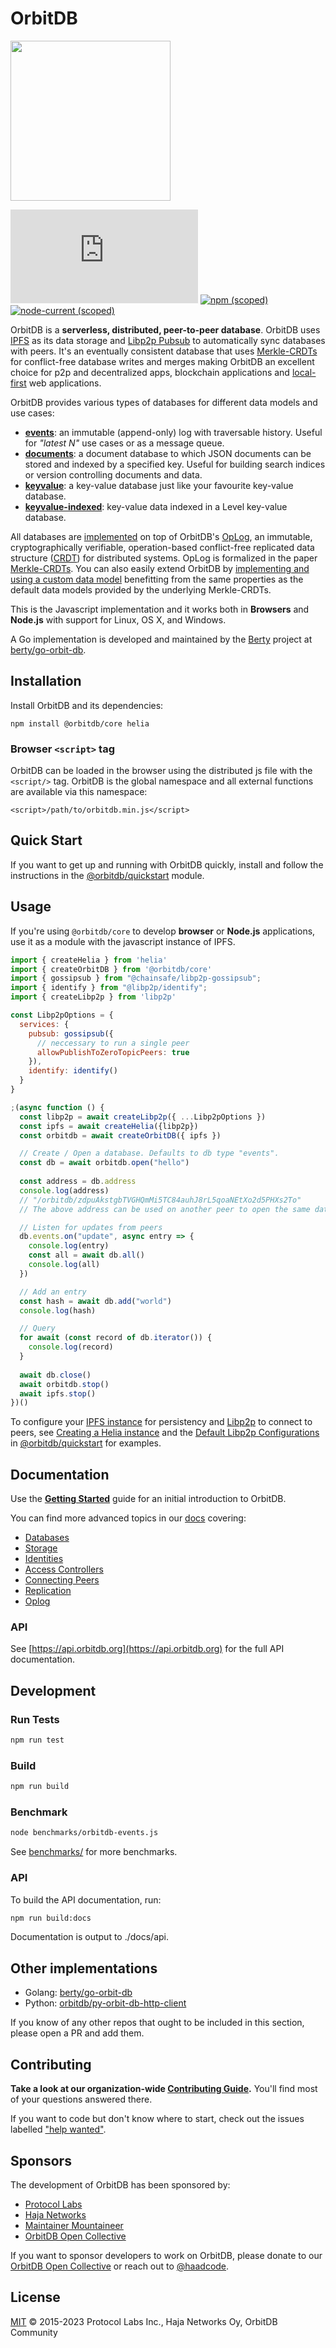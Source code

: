 # OrbitDB

<p align="left">
  <img src="images/orbit_db_logo_color.png" width="256" />
</p>

[![Matrix](https://img.shields.io/matrix/orbit-db%3Amatrix.org)](https://app.element.io/#/room/#orbit-db:matrix.org) [![npm (scoped)](https://img.shields.io/npm/v/%40orbitdb/core)](https://www.npmjs.com/package/@orbitdb/core) [![node-current (scoped)](https://img.shields.io/node/v/%40orbitdb/core)](https://www.npmjs.com/package/@orbitdb/core)

OrbitDB is a **serverless, distributed, peer-to-peer database**. OrbitDB uses [IPFS](https://ipfs.tech) as its data storage and [Libp2p Pubsub](https://docs.libp2p.io/concepts/pubsub/overview/) to automatically sync databases with peers. It's an eventually consistent database that uses [Merkle-CRDTs](https://arxiv.org/abs/2004.00107) for conflict-free database writes and merges making OrbitDB an excellent choice for p2p and decentralized apps, blockchain applications and [local-first](https://www.inkandswitch.com/local-first/) web applications.

OrbitDB provides various types of databases for different data models and use cases:

- **[events](https://github.com/orbitdb/orbitdb/blob/master/API.md#orbitdblognameaddress)**: an immutable (append-only) log with traversable history. Useful for *"latest N"* use cases or as a message queue.
- **[documents](https://github.com/orbitdb/orbitdb/blob/master/API.md#orbitdbdocsnameaddress-options)**: a document database to which JSON documents can be stored and indexed by a specified key. Useful for building search indices or version controlling documents and data.
- **[keyvalue](https://github.com/orbitdb/orbitdb/blob/master/API.md#orbitdbkeyvaluenameaddress)**: a key-value database just like your favourite key-value database.
- **[keyvalue-indexed](https://github.com/orbitdb/orbitdb/blob/master/API.md#orbitdbkeyvaluenameaddress)**: key-value data indexed in a Level key-value database.

All databases are [implemented](https://github.com/orbitdb/orbitdb/tree/main/src/databases/) on top of OrbitDB's [OpLog](https://github.com/orbitdb/orbitdb/tree/main/src/oplog/), an immutable, cryptographically verifiable, operation-based conflict-free replicated data structure ([CRDT](https://en.wikipedia.org/wiki/Conflict-free_replicated_data_type)) for distributed systems. OpLog is formalized in the paper [Merkle-CRDTs](https://arxiv.org/abs/2004.00107). You can also easily extend OrbitDB by [implementing and using a custom data model](https://github.com/orbitdb/orbitdb/blob/main/docs/DATABASES.md#building-a-custom-database) benefitting from the same properties as the default data models provided by the underlying Merkle-CRDTs.

This is the Javascript implementation and it works both in **Browsers** and **Node.js** with support for Linux, OS X, and Windows.

A Go implementation is developed and maintained by the [Berty](https://github.com/berty) project at [berty/go-orbit-db](https://github.com/berty/go-orbit-db).

## Installation

Install OrbitDB and its dependencies:
```
npm install @orbitdb/core helia
```

### Browser `<script>` tag

OrbitDB can be loaded in the browser using the distributed js file with the `<script/>` tag. OrbitDB is the global namespace and all external functions are available via this namespace:

`<script>/path/to/orbitdb.min.js</script>`

## Quick Start

If you want to get up and running with OrbitDB quickly, install and follow the instructions in the [@orbitdb/quickstart](https://github.com/orbitdb/quickstart) module.

## Usage

If you're using `@orbitdb/core` to develop **browser** or **Node.js** applications, use it as a module with the javascript instance of IPFS.

```javascript
import { createHelia } from 'helia'
import { createOrbitDB } from '@orbitdb/core'
import { gossipsub } from "@chainsafe/libp2p-gossipsub";
import { identify } from "@libp2p/identify";
import { createLibp2p } from 'libp2p'

const Libp2pOptions = {
  services: {
    pubsub: gossipsub({
      // neccessary to run a single peer
      allowPublishToZeroTopicPeers: true
    }),
    identify: identify()
  }
}

;(async function () {
  const libp2p = await createLibp2p({ ...Libp2pOptions })
  const ipfs = await createHelia({libp2p})
  const orbitdb = await createOrbitDB({ ipfs })

  // Create / Open a database. Defaults to db type "events".
  const db = await orbitdb.open("hello")
  
  const address = db.address
  console.log(address)
  // "/orbitdb/zdpuAkstgbTVGHQmMi5TC84auhJ8rL5qoaNEtXo2d5PHXs2To"
  // The above address can be used on another peer to open the same database

  // Listen for updates from peers
  db.events.on("update", async entry => {
    console.log(entry)
    const all = await db.all()
    console.log(all)
  })

  // Add an entry
  const hash = await db.add("world")
  console.log(hash)

  // Query
  for await (const record of db.iterator()) {
    console.log(record)
  }
  
  await db.close()
  await orbitdb.stop()
  await ipfs.stop()
})()

```

To configure your [IPFS instance](https://github.com/ipfs/helia) for persistency and [Libp2p](https://github.com/libp2p/js-libp2p) to connect to peers, see [Creating a Helia instance](https://github.com/orbitdb/quickstart/blob/main/src/index.js) and the [Default Libp2p Configurations](https://github.com/orbitdb/quickstart/blob/main/src/config/libp2p/index.js) in [@orbitdb/quickstart](https://github.com/orbitdb/quickstart/blob/main/src/config/libp2p/index.js) for examples.

## Documentation

Use the **[Getting Started](https://github.com/orbitdb/orbitdb/blob/main/docs/GETTING_STARTED.md)** guide for an initial introduction to OrbitDB.

You can find more advanced topics in our [docs](https://github.com/orbitdb/orbitdb/blob/main/docs) covering:
- [Databases](https://github.com/orbitdb/orbitdb/blob/main/docs/DATABASES.md)
- [Storage](https://github.com/orbitdb/orbitdb/blob/main/docs/STORAGE.md)
- [Identities](https://github.com/orbitdb/orbitdb/blob/main/docs/IDENTITIES.md)
- [Access Controllers](https://github.com/orbitdb/orbitdb/blob/main/docs/ACCESS_CONTROLLERS.md)
- [Connecting Peers](https://github.com/orbitdb/orbitdb/blob/main/docs/CONNECTING_PEERS.md)
- [Replication](https://github.com/orbitdb/orbitdb/blob/main/docs/REPLICATION.md)
- [Oplog](https://github.com/orbitdb/orbitdb/blob/main/docs/OPLOG.md)

### API

See [https://api.orbitdb.org](https://api.orbitdb.org) for the full API documentation.

## Development

### Run Tests
```sh
npm run test
```

### Build
```sh
npm run build
```

### Benchmark
```sh
node benchmarks/orbitdb-events.js
```

See [benchmarks/](https://github.com/orbitdb/orbitdb/tree/master/benchmarks) for more benchmarks.

### API

To build the API documentation, run:

```sh
npm run build:docs
```

Documentation is output to ./docs/api.

## Other implementations

- Golang: [berty/go-orbit-db](https://github.com/berty/go-orbit-db)
- Python: [orbitdb/py-orbit-db-http-client](https://github.com/orbitdb/py-orbit-db-http-client)

If you know of any other repos that ought to be included in this section, please open a PR and add them.

## Contributing

**Take a look at our organization-wide [Contributing Guide](https://github.com/orbitdb/welcome/blob/master/contributing.md).** You'll find most of your questions answered there.

If you want to code but don't know where to start, check out the issues labelled ["help wanted"](https://github.com/orbitdb/orbitdb/issues?q=is%3Aopen+is%3Aissue+label%3A%22help+wanted%22+sort%3Areactions-%2B1-desc).

## Sponsors

The development of OrbitDB has been sponsored by:

* [Protocol Labs](https://protocol.ai/)
* [Haja Networks](https://haja.io)
* [Maintainer Mountaineer](https://maintainer.io)
* [OrbitDB Open Collective](https://opencollective.com/orbitdb)

If you want to sponsor developers to work on OrbitDB, please donate to our [OrbitDB Open Collective](https://opencollective.com/orbitdb) or reach out to [@haadcode](https://github.com/haadcode).

## License

[MIT](LICENSE) © 2015-2023 Protocol Labs Inc., Haja Networks Oy, OrbitDB Community

